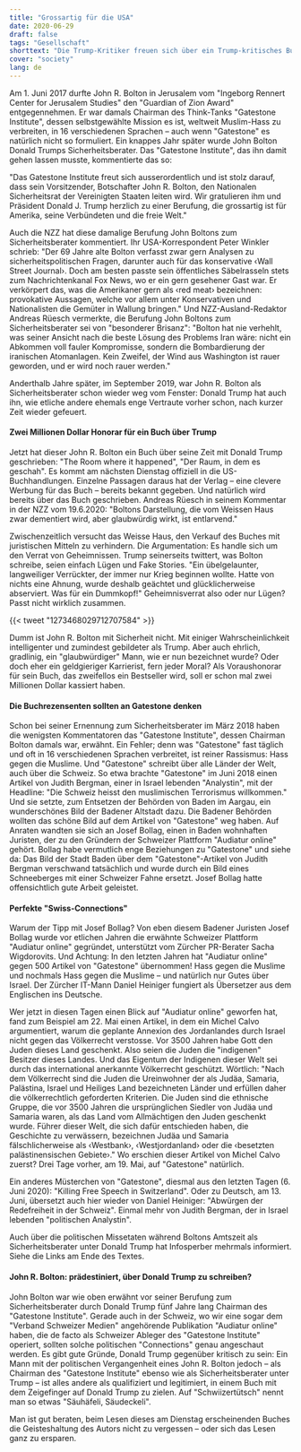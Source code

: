 ```yaml
---
title: "Grossartig für die USA"
date: 2020-06-29
draft: false
tags: "Gesellschaft"
shorttext: "Die Trump-Kritiker freuen sich über ein Trump-kritisches Buch von John Bolton. Doch wer ist dieser John Bolton?"
cover: "society"
lang: de
---
```


Am 1. Juni 2017 durfte John R. Bolton in Jerusalem vom "Ingeborg Rennert Center for Jerusalem Studies" den "Guardian of Zion Award" entgegennehmen. Er war damals Chairman des Think-Tanks "Gatestone Institute", dessen selbstgewählte Mission es ist, weltweit Muslim-Hass zu verbreiten, in 16 verschiedenen Sprachen – auch wenn "Gatestone" es natürlich nicht so formuliert. Ein knappes Jahr später wurde John Bolton Donald Trumps Sicherheitsberater. Das "Gatestone Institute", das ihn damit gehen lassen musste, kommentierte das so:

"Das Gatestone Institute freut sich ausserordentlich und ist stolz darauf, dass sein Vorsitzender, Botschafter John R. Bolton, den Nationalen Sicherheitsrat der Vereinigten Staaten leiten wird. Wir gratulieren ihm und Präsident Donald J. Trump herzlich zu einer Berufung, die grossartig ist für Amerika, seine Verbündeten und die freie Welt."

Auch die NZZ hat diese damalige Berufung John Boltons zum Sicherheitsberater kommentiert. Ihr USA-Korrespondent Peter Winkler schrieb: "Der 69 Jahre alte Bolton verfasst zwar gern Analysen zu sicherheitspolitischen Fragen, darunter auch für das konservative ‹Wall Street Journal›. Doch am besten passte sein öffentliches Säbelrasseln stets zum Nachrichtenkanal Fox News, wo er ein gern gesehener Gast war. Er verkörpert das, was die Amerikaner gern als ‹red meat› bezeichnen: provokative Aussagen, welche vor allem unter Konservativen und Nationalisten die Gemüter in Wallung bringen." Und NZZ-Ausland-Redaktor Andreas Rüesch vermerkte, die Berufung John Boltons zum Sicherheitsberater sei von "besonderer Brisanz": "Bolton hat nie verhehlt, was seiner Ansicht nach die beste Lösung des Problems Iran wäre: nicht ein Abkommen voll fauler Kompromisse, sondern die Bombardierung der iranischen Atomanlagen. Kein Zweifel, der Wind aus Washington ist rauer geworden, und er wird noch rauer werden."

Anderthalb Jahre später, im September 2019, war John R. Bolton als Sicherheitsberater schon wieder weg vom Fenster: Donald Trump hat auch ihn, wie etliche andere ehemals enge Vertraute vorher schon, nach kurzer Zeit wieder gefeuert.

#### Zwei Millionen Dollar Honorar für ein Buch über Trump

Jetzt hat dieser John R. Bolton ein Buch über seine Zeit mit Donald Trump geschrieben: "The Room where it happened", "Der Raum, in dem es geschah". Es kommt am nächsten Dienstag offiziell in die US-Buchhandlungen. Einzelne Passagen daraus hat der Verlag – eine clevere Werbung für das Buch – bereits bekannt gegeben. Und natürlich wird bereits über das Buch geschrieben. Andreas Rüesch in seinem Kommentar in der NZZ vom 19.6.2020: "Boltons Darstellung, die vom Weissen Haus zwar dementiert wird, aber glaubwürdig wirkt, ist entlarvend."

Zwischenzeitlich versucht das Weisse Haus, den Verkauf des Buches mit juristischen Mitteln zu verhindern. Die Argumentation: Es handle sich um den Verrat von Geheimnissen. Trump seinerseits twittert, was Bolton schreibe, seien einfach Lügen und Fake Stories. "Ein übelgelaunter, langweiliger Verrückter, der immer nur Krieg beginnen wollte. Hatte von nichts eine Ahnung, wurde deshalb geächtet und glücklicherweise abserviert. Was für ein Dummkopf!" Geheimnisverrat also oder nur Lügen? Passt nicht wirklich zusammen.

{{< tweet "1273468029712707584" >}}

Dumm ist John R. Bolton mit Sicherheit nicht. Mit einiger Wahrscheinlichkeit intelligenter und zumindest gebildeter als Trump. Aber auch ehrlich, gradlinig, ein "glaubwürdiger" Mann, wie er nun bezeichnet wurde? Oder doch eher ein geldgieriger Karrierist, fern jeder Moral? Als Voraushonorar für sein Buch, das zweifellos ein Bestseller wird, soll er schon mal zwei Millionen Dollar kassiert haben.

#### Die Buchrezensenten sollten an Gatestone denken

Schon bei seiner Ernennung zum Sicherheitsberater im März 2018 haben die wenigsten Kommentatoren das "Gatestone Institute", dessen Chairman Bolton damals war, erwähnt. Ein Fehler; denn was "Gatestone" fast täglich und oft in 16 verschiedenen Sprachen verbreitet, ist reiner Rassismus: Hass gegen die Muslime. Und "Gatestone" schreibt über alle Länder der Welt, auch über die Schweiz. So etwa brachte "Gatestone" im Juni 2018 einen Artikel von Judith Bergman, einer in Israel lebenden "Analystin", mit der Headline: "Die Schweiz heisst den muslimischen Terrorismus willkommen." Und sie setzte, zum Entsetzen der Behörden von Baden im Aargau, ein wunderschönes Bild der Badener Altstadt dazu. Die Badener Behörden wollten das schöne Bild auf dem Artikel von "Gatestone" weg haben. Auf Anraten wandten sie sich an Josef Bollag, einen in Baden wohnhaften Juristen, der zu den Gründern der Schweizer Plattform "Audiatur online" gehört. Bollag habe vermutlich enge Beziehungen zu "Gatestone" und siehe da: Das Bild der Stadt Baden über dem "Gatestone"-Artikel von Judith Bergman verschwand tatsächlich und wurde durch ein Bild eines Schneeberges mit einer Schweizer Fahne ersetzt. Josef Bollag hatte offensichtlich gute Arbeit geleistet.

#### Perfekte "Swiss-Connections"

Warum der Tipp mit Josef Bollag? Von eben diesem Badener Juristen Josef Bollag wurde vor etlichen Jahren die erwähnte Schweizer Plattform "Audiatur online" gegründet, unterstützt vom Zürcher PR-Berater Sacha Wigdorovits. Und Achtung: In den letzten Jahren hat "Audiatur online" gegen 500 Artikel von "Gatestone" übernommen! Hass gegen die Muslime und nochmals Hass gegen die Muslime – und natürlich nur Gutes über Israel. Der Zürcher IT-Mann Daniel Heiniger fungiert als Übersetzer aus dem Englischen ins Deutsche.

Wer jetzt in diesen Tagen einen Blick auf "Audiatur online" geworfen hat, fand zum Beispiel am 22. Mai einen Artikel, in dem ein Michel Calvo argumentiert, warum die geplante Annexion des Jordanlandes durch Israel nicht gegen das Völkerrecht verstosse. Vor 3500 Jahren habe Gott den Juden dieses Land geschenkt. Also seien die Juden die "indigenen" Besitzer dieses Landes. Und das Eigentum der Indigenen dieser Welt sei durch das international anerkannte Völkerrecht geschützt. Wörtlich: "Nach dem Völkerrecht sind die Juden die Ureinwohner der als Judäa, Samaria, Palästina, Israel und Heiliges Land bezeichneten Länder und erfüllen daher die völkerrechtlich geforderten Kriterien. Die Juden sind die ethnische Gruppe, die vor 3500 Jahren die ursprünglichen Siedler von Judäa und Samaria waren, als das Land vom Allmächtigen den Juden geschenkt wurde. Führer dieser Welt, die sich dafür entschieden haben, die Geschichte zu verwässern, bezeichnen Judäa und Samaria fälschlicherweise als ‹Westbank›, ‹Westjordanland› oder die ‹besetzten palästinensischen Gebiete›." Wo erschien dieser Artikel von Michel Calvo zuerst? Drei Tage vorher, am 19. Mai, auf "Gatestone" natürlich.

Ein anderes Müsterchen von "Gatestone", diesmal aus den letzten Tagen (6. Juni 2020): "Killing Free Speech in Switzerland". Oder zu Deutsch, am 13. Juni, übersetzt auch hier wieder von Daniel Heiniger: "Abwürgen der Redefreiheit in der Schweiz". Einmal mehr von Judith Bergman, der in Israel lebenden "politischen Analystin".

Auch über die politischen Missetaten während Boltons Amtszeit als Sicherheitsberater unter Donald Trump hat Infosperber mehrmals informiert. Siehe die Links am Ende des Textes.

#### John R. Bolton: prädestiniert, über Donald Trump zu schreiben?

John Bolton war wie oben erwähnt vor seiner Berufung zum Sicherheitsberater durch Donald Trump fünf Jahre lang Chairman des "Gatestone Institute". Gerade auch in der Schweiz, wo wir eine sogar dem "Verband Schweizer Medien" angehörende Publikation "Audiatur online" haben, die de facto als Schweizer Ableger des "Gatestone Institute" operiert, sollten solche politischen "Connections" genau angeschaut werden. Es gibt gute Gründe, Donald Trump gegenüber kritisch zu sein: Ein Mann mit der politischen Vergangenheit eines John R. Bolton jedoch – als Chairman des "Gatestone Institute" ebenso wie als Sicherheitsberater unter Trump – ist alles andere als qualifiziert und legitimiert, in einem Buch mit dem Zeigefinger auf Donald Trump zu zielen. Auf "Schwiizertütsch" nennt man so etwas "Säuhäfeli, Säudeckeli".

Man ist gut beraten, beim Lesen dieses am Dienstag erscheinenden Buches die Geisteshaltung des Autors nicht zu vergessen – oder sich das Lesen ganz zu ersparen.
